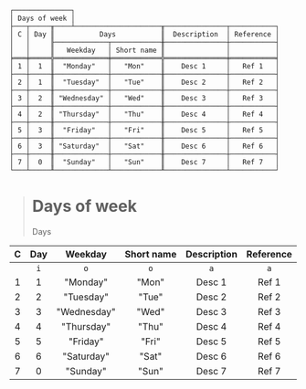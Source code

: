 ```text
┌──────────────┐
│ Days of week │
├───┬─────╥────┴─────────────────────╥───────────────┬───────────┐
│ C │ Day ║           Days           ║  Description  │ Reference │
│   │     ╟─────────────┬────────────╫───────────────┼───────────┤
│   │     ║   Weekday   │ Short name ║               │           │
╞═══╪═════╬═════════════╪════════════╬═══════════════╪═══════════╡
│ 1 │  1  ║  "Monday"   │   "Mon"    ║    Desc 1     │   Ref 1   │
├───┼─────╫─────────────┼────────────╫───────────────┼───────────┤
│ 2 │  1  ║  "Tuesday"  │   "Tue"    ║    Desc 2     │   Ref 2   │
├───┼─────╫─────────────┼────────────╫───────────────┼───────────┤
│ 3 │  2  ║ "Wednesday" │   "Wed"    ║    Desc 3     │   Ref 3   │
├───┼─────╫─────────────┼────────────╫───────────────┼───────────┤
│ 4 │  2  ║ "Thursday"  │   "Thu"    ║    Desc 4     │   Ref 4   │
├───┼─────╫─────────────┼────────────╫───────────────┼───────────┤
│ 5 │  3  ║  "Friday"   │   "Fri"    ║    Desc 5     │   Ref 5   │
├───┼─────╫─────────────┼────────────╫───────────────┼───────────┤
│ 6 │  3  ║ "Saturday"  │   "Sat"    ║    Desc 6     │   Ref 6   │
├───┼─────╫─────────────┼────────────╫───────────────┼───────────┤
│ 7 │  0  ║  "Sunday"   │   "Sun"    ║    Desc 7     │   Ref 7   │
└───┴─────╨─────────────┴────────────╨───────────────┴───────────┘
```

> # Days of week
> Days
  
| C | Day |   Weekday   | Short name | Description | Reference |
|:-:|:---:|:-----------:|:----------:|:-----------:|:---------:|
|   | `i` |     `o`     |    `o`     |     `a`     |    `a`    |
| 1 |  1  |  "Monday"   |   "Mon"    |   Desc 1    |   Ref 1   |
| 2 |  2  |  "Tuesday"  |   "Tue"    |   Desc 2    |   Ref 2   |
| 3 |  3  | "Wednesday" |   "Wed"    |   Desc 3    |   Ref 3   |
| 4 |  4  | "Thursday"  |   "Thu"    |   Desc 4    |   Ref 4   |
| 5 |  5  |  "Friday"   |   "Fri"    |   Desc 5    |   Ref 5   |
| 6 |  6  | "Saturday"  |   "Sat"    |   Desc 6    |   Ref 6   |
| 7 |  0  |  "Sunday"   |   "Sun"    |   Desc 7    |   Ref 7   |
